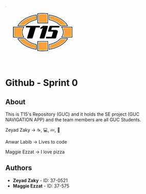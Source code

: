 ![Logo](team15-logo.jpg) 
# Github - Sprint 0 

## About 
This is T15's Repository (GUC) and it holds the SE project (GUC NAVIGATION APP) and the team members are all GUC Students.

Zeyad Zaky -> ☕, 💻, 💤,  🔁

Anwar Labib -> Lives to code

Maggie Ezzat -> I love pizza

## Authors

* **Zeyad Zaky** - ID: 37-0521
* **Maggie Ezzat** - ID: 37-575

